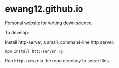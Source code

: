 # ewang12.github.io
Personal website for writing down science.

To develop:

Install http-server, a small, command-line http server.
```
npm install http-server -g
```
Run `http-server` in the repo directory to serve files.
